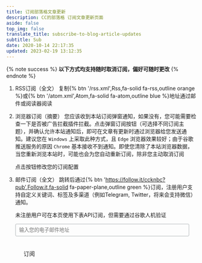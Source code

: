 ```yaml
---
title: 订阅部落格文章更新
description: CC的部落格 订阅文章更新页面
aside: false
top_img: false
translate_title: subscribe-to-blog-article-updates
subtitle: Sub
date: 2020-10-14 22:17:35
updated: 2023-02-19 13:12:35
---
```

{% note success %} **以下方式均支持随时取消订阅，偏好可随时更改** {% endnote %}

1. RSS订阅（全文）
复制{% btn '/rss.xml',Rss,fa-solid fa-rss,outline orange %}或{% btn '/atom.xml',Atom,fa-solid fa-atom,outline blue %}地址通过邮件或阅读器阅读
2. 浏览器订阅（摘要）
您应该收到本站订阅弹窗通知，如果没有，您可能需要检查一下是否被广告拦截插件拦截。点击弹窗订阅按钮（可选择不同订阅主题），并确认允许本站通知后，即可在文章有更新时通过浏览器给您发送通知。建议您在 `Windows` 上采取此种方式，且 `Edge` 浏览器效果较好；由于谷歌推送服务的原因 `Chrome` 基本接收不到通知。即使您清除了本站浏览器数据，当您重新浏览本站时，可能也会为您自动重新订阅，除非您主动取消订阅
    <div class='js-pjax' id="webpushr-subscription-button" data-background-color="#8fbc8f" data-size="small" data-button-text="订阅更新/通知" data-subscriber-count-text="位用户已订阅"></div> 点击按钮修改您的订阅配置 <span id="webpushr-subscription-toggle-button" data-size="1.5" data-text-when-denied="请点击按钮允许 CC的部落格 通知权限" data-color="#8fbc8f"></span>

3. 邮件订阅（全文）
跳转后通过{% btn 'https://follow.it/ccknbc?pub',Follow.it,fa-solid fa-paper-plane,outline green %}订阅，注册用户支持自定义关键词、标签及多渠道（例如Telegram, Twitter，将来会支持微信）通知。

    未注册用户可在本页使用下表API订阅，但需要通过谷歌人机验证
    <div><form data-v-2bdb5506="" action="https://api.follow.it/subscription-form/YXJvK1pRMXFIbG1QZXEvUHRyUGR1L0xMYTN5V0FHSnhFY3pVeGRpUjV1bUNBbzRLd1hRbDcwTVk0bGlMQlAvOEtXaGU5RWxrTEtTOXBSSlBXWDNyeDZ5Uk1zU2JoRlpmNDh5em9FeG41SCt0WmtQWi9oTm5VZURNbTVOMENSc3h8a1hHYUtHTHV0QmhQZHAvZ3hkOW9zWnl4aE43SjBONDlUdG45YXRJM3JxQT0=/8" method="post"><div data-v-2bdb5506="" class="form-preview"><div data-v-2bdb5506="" class="preview-input-field"><input data-v-2bdb5506="" type="email" name="email" required="required" placeholder="输入您的电子邮件地址" spellcheck="false" mstplaceholder="39225030"></div> <div data-v-2bdb5506="" class="preview-submit-button"><button data-v-2bdb5506="" type="submit" >订阅</button></div></div></form></div>
<style>
    .preview-input-field form {
        display: block;
        position: relative;
        text-align: left;
        padding: 10px 0 10px 3%
    }

    .preview-input-field h2 {
        font-weight: bold;
        padding: 0;
        margin: 15px 0;
        font-size: 1.4em;
    }

    .preview-input-field input {
        border: 1px solid #ABB0B2;
        -webkit-border-radius: 3px;
        -moz-border-radius: 3px;
        border-radius: 3px;
        color: var(--font-color);
        background: var(--card-bg);
    }

    .preview-input-field input:focus {
        border-color: #333;
    }

    .preview-submit-button button {
        clear: both;
        background-color: var(--btn-bg);
        border: 0 none;
        border-radius: 4px;
        transition: all 0.23s ease-in-out 0s;
        color: var(--font-color);
        cursor: pointer;
        display: inline-block;
        font-size: 15px;
        font-weight: normal;
        height: 32px;
        line-height: 32px;
        margin: 0 5px 10px 0;
        padding: 0 22px;
        text-align: center;
        text-decoration: none;
        vertical-align: top;
        white-space: nowrap;
        width: auto;
    }

    .preview-submit-button button:hover {
        background-color: #777;
    }

    .preview-input-field{
        clear: left;
        position: relative;
        width: 96%;
        padding-bottom: 3%;
        min-height: 50px;
    }

    .preview-input-field input {
        display: block;
        width: 100%;
        padding: 8px 0;
        text-indent: 2%;
        color: var(--font-color);
        background: var(--card-bg);
    }
</style>